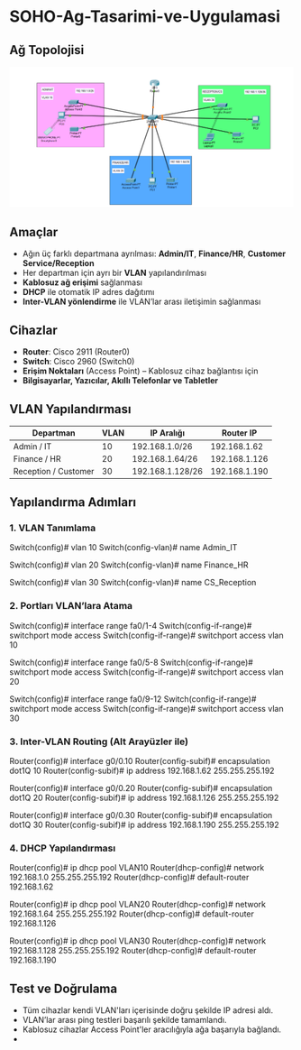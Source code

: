 # SOHO-Ag-Tasarimi-ve-Uygulamasi

## Ağ Topolojisi

![Ağ Topolojisi](topology3.png)

## Amaçlar

- Ağın üç farklı departmana ayrılması: **Admin/IT**, **Finance/HR**, **Customer Service/Reception**
- Her departman için ayrı bir **VLAN** yapılandırılması
- **Kablosuz ağ erişimi** sağlanması
- **DHCP** ile otomatik IP adres dağıtımı
- **Inter-VLAN yönlendirme** ile VLAN’lar arası iletişimin sağlanması


## Cihazlar

- **Router**: Cisco 2911 (Router0)
- **Switch**: Cisco 2960 (Switch0)
- **Erişim Noktaları** (Access Point) – Kablosuz cihaz bağlantısı için
- **Bilgisayarlar, Yazıcılar, Akıllı Telefonlar ve Tabletler**

## VLAN Yapılandırması

| Departman               | VLAN | IP Aralığı          | Router IP          |
|------------------------|------|----------------------|--------------------|
| Admin / IT             | 10   | 192.168.1.0/26       | 192.168.1.62       |
| Finance / HR           | 20   | 192.168.1.64/26      | 192.168.1.126      |
| Reception / Customer   | 30   | 192.168.1.128/26     | 192.168.1.190      |

## Yapılandırma Adımları

### 1. VLAN Tanımlama

Switch(config)# vlan 10
Switch(config-vlan)# name Admin_IT

Switch(config)# vlan 20
Switch(config-vlan)# name Finance_HR

Switch(config)# vlan 30
Switch(config-vlan)# name CS_Reception


### 2. Portları VLAN’lara Atama


Switch(config)# interface range fa0/1-4
Switch(config-if-range)# switchport mode access
Switch(config-if-range)# switchport access vlan 10

Switch(config)# interface range fa0/5-8
Switch(config-if-range)# switchport mode access
Switch(config-if-range)# switchport access vlan 20

Switch(config)# interface range fa0/9-12
Switch(config-if-range)# switchport mode access
Switch(config-if-range)# switchport access vlan 30


### 3. Inter-VLAN Routing (Alt Arayüzler ile)

Router(config)# interface g0/0.10
Router(config-subif)# encapsulation dot1Q 10
Router(config-subif)# ip address 192.168.1.62 255.255.255.192

Router(config)# interface g0/0.20
Router(config-subif)# encapsulation dot1Q 20
Router(config-subif)# ip address 192.168.1.126 255.255.255.192

Router(config)# interface g0/0.30
Router(config-subif)# encapsulation dot1Q 30
Router(config-subif)# ip address 192.168.1.190 255.255.255.192


### 4. DHCP Yapılandırması

Router(config)# ip dhcp pool VLAN10
Router(dhcp-config)# network 192.168.1.0 255.255.255.192
Router(dhcp-config)# default-router 192.168.1.62

Router(config)# ip dhcp pool VLAN20
Router(dhcp-config)# network 192.168.1.64 255.255.255.192
Router(dhcp-config)# default-router 192.168.1.126

Router(config)# ip dhcp pool VLAN30
Router(dhcp-config)# network 192.168.1.128 255.255.255.192
Router(dhcp-config)# default-router 192.168.1.190


## Test ve Doğrulama

- Tüm cihazlar kendi VLAN'ları içerisinde doğru şekilde IP adresi aldı.
- VLAN’lar arası ping testleri başarılı şekilde tamamlandı.
- Kablosuz cihazlar Access Point'ler aracılığıyla ağa başarıyla bağlandı.
- 



